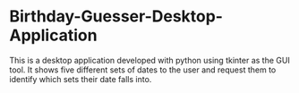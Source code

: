 # Birthday-Guesser-Desktop-Application
This is a desktop application developed with python using tkinter as the GUI tool.
It shows five different sets of dates to the user and request them to identify which sets their date falls into.
